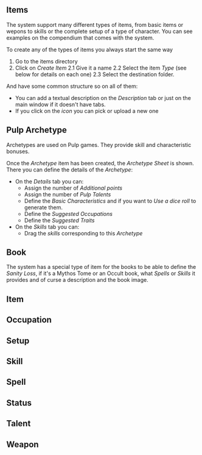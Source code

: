 ## Items

The system support many different types of items, from basic items or wepons to skills or the complete setup of a type of character. You can see examples on the compendium that comes with the system.

To create any of the types of items you always start the same way

1. Go to the items directory
2. Click on _Create Item_
   2.1 Give it a name
   2.2 Select the item _Type_ (see below for details on each one)
   2.3 Select the destination folder.

And have some common structure so on all of them:

- You can add a textual description on the _Description_ tab or just on the main window if it doesn't have tabs.
- If you click on the _icon_ you can pick or upload a new one

## Pulp Archetype

Archetypes are used on Pulp games. They provide skill and characteristic bonuses.

Once the _Archetype_ item has been created, the _Archetype Sheet_ is shown.
There you can define the details of the _Archetype_:

- On the _Details_ tab you can:
  - Assign the number of _Additional points_
  - Assign the number of _Pulp Talents_
  - Define the _Basic Characteristics_ and if you want to _Use a dice roll_ to generate them.
  - Define the _Suggested Occupations_
  - Define the _Suggested Traits_
- On the _Skills_ tab you can:
  - Drag the _skills_ corresponding to this _Archetype_

## Book

The system has a special type of item for the books to be able to define the _Sanity Loss_, if it's a Mythos Tome or an Occult book, what _Spells_ or _Skills_ it provides and of curse a description and the book image.

## Item

## Occupation

## Setup

## Skill

## Spell

## Status

## Talent

## Weapon
